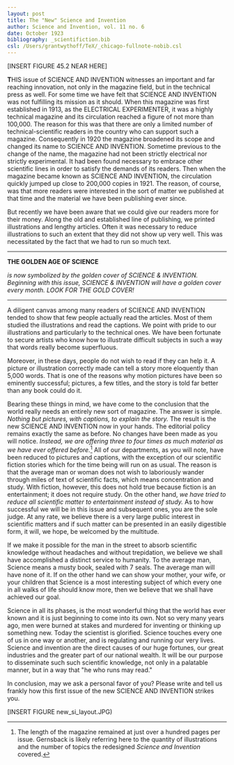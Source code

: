 ```yaml
---
layout: post
title: The "New" Science and Invention
author: Science and Invention, vol. 11 no. 6
date: October 1923
bibliography: _scientifiction.bib
csl: /Users/grantwythoff/TeX/_chicago-fullnote-nobib.csl
---
```


[INSERT FIGURE 45.2 NEAR HERE]

**T**HIS issue of SCIENCE AND INVENTION witnesses an important and far reaching innovation, not only in the magazine field, but in the technical press as well.  For some time we have felt that SCIENCE AND INVENTION was not fulfilling its mission as it should.  When this magazine was first established in 1913, as the ELECTRICAL EXPERIMENTER, it was a highly technical magazine and its circulation reached a figure of not more than 100,000.  The reason for this was that there are only a limited number of technical-scientific readers in the country who can support such a magazine.  Consequently in 1920 the magazine broadened its scope and changed its name to SCIENCE AND INVENTION.  Sometime previous to the change of the name, the magazine had not been strictly electrical nor strictly experimental.  It had been found necessary to embrace other scientific lines in order to satisfy the demands of its readers.  Then when the magazine became known as SCIENCE AND INVENTION, the circulation quickly jumped up close to 200,000 copies in 1921.  The reason, of course, was that more readers were interested in the sort of matter we published at that time and the material we have been publishing ever since.

But recently we have been aware that we could give our readers more for their money.  Along the old and established line of publishing, we printed illustrations and lengthy articles.  Often it was necessary to reduce illustrations to such an extent that they did not show up very well.  This was necessitated by the fact that we had to run so much text.

* * * * * * * * 

**THE GOLDEN AGE OF SCIENCE**

*is now symbolized by the golden cover of SCIENCE \& INVENTION.  Beginning with this issue, SCIENCE \& INVENTION will have a golden cover every month.  LOOK FOR THE GOLD COVER!*

* * * * * * * * 

A diligent canvas among many readers of SCIENCE AND INVENTION tended to show that few people actually read the articles.  Most of them studied the illustrations and read the captions.  We point with pride to our illustrations and particularly to the technical ones.  We have been fortunate to secure artists who know how to illustrate difficult subjects in such a way that words really become superfluous.

Moreover, in these days, people do not wish to read if they can help it.  A picture or illustration correctly made can tell a story more eloquently than 5,000 words.  That is one of the reasons why motion pictures have been so eminently successful; pictures, a few titles, and the story is told far better than any book could do it.

Bearing these things in mind, we have come to the conclusion that the world really needs an entirely new sort of magazine.  The answer is simple.  *Nothing but pictures, with captions, to explain the story.*  The result is the new SCIENCE AND INVENTION now in your hands.  The editorial policy remains exactly the same as before.  No changes have been made as you will notice.  *Instead, we are offering three to four times as much material as we have ever offered before.*[^lngt]  All of our departments, as you will note, have been reduced to pictures and captions, with the exception of our scientific fiction stories which for the time being will run on as usual.  The reason is that the average man or woman does not wish to laboriously wander through miles of text of scientific facts, which means concentration and study.  With fiction, however, this does not hold true because fiction is an entertainment; it does not require study.  On the other hand, *we have tried to reduce all scientific matter to entertainment instead of study.*  As to how successful we will be in this issue and subsequent ones, you are the sole judge.  At any rate, we believe there is a very large public interest in scientific matters and if such matter can be presented in an easily digestible form, it will, we hope, be welcomed by the multitude.

If we make it possible for the man in the street to absorb scientific knowledge without headaches and without trepidation, we believe we shall have accomplished a distinct service to humanity.  To the average man, Science means a musty book, sealed with 7 seals.  The average man will have none of it.  If on the other hand we can show your mother, your wife, or your children that Science is a most interesting subject of which every one in all walks of life should know more, then we believe that we shall have achieved our goal.

Science in all its phases, is the most wonderful thing that the world has ever known and it is just beginning to come into its own.  Not so very many years ago, men were burned at stakes and murdered for inventing or thinking up something new.  Today the scientist is glorified.  Science touches every one of us in one way or another, and is regulating and running our very lives.  Science and invention are the direct causes of our huge fortunes, our great industries and the greater part of our national wealth.  It will be our purpose to disseminate such such scientific knowledge, not only in a palatable manner, but in a way that "he who runs may read."

In conclusion, may we ask a personal favor of you?  Please write and tell us frankly how this first issue of the new SCIENCE AND INVENTION strikes you.

[INSERT FIGURE new_si_layout.JPG)

[^lngt]:  The length of the magazine remained at just over a hundred pages per issue. Gernsback is likely referring here to the quantity of illustrations and the number of topics the redesigned *Science and Invention* covered.